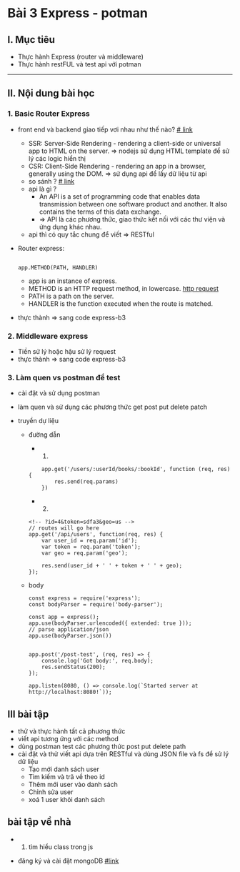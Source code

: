 # Bài 3 Express - potman

## I. Mục tiêu
 *  Thực hành Express (router và middleware)
 *  Thực hành restFUL và test api với potman
------
## II. Nội dung bài học 
### 1. Basic Router Express
- front end và backend giao tiếp vơi nhau như thế nào? [# link](https://developers.google.com/web/updates/2019/02/rendering-on-the-web)
    - SSR: Server-Side Rendering - rendering a client-side or universal app to HTML on the server. => nodejs sử dụng HTML template để sử lý các logic hiển thị
    - CSR: Client-Side Rendering - rendering an app in a browser, generally using the DOM. => sử dụng api để lấy dữ liệu từ api
    - so sánh ? [# link](https://toidicodedao.com/2018/09/11/su-khac-biet-giua-server-side-rendering-va-client-side-rendering/)
    - api là gì ? 
        - An API is a set of programming code that enables data transmission between one software product and another. It also contains the terms of this data exchange.
        - => API là các phương thức, giao thức kết nối với các thư viện và ứng dụng khác nhau.
    - api thì có quy tắc chung để viết => RESTful
    
- Router express: 
    ```

    app.METHOD(PATH, HANDLER)

    ```
    - app is an instance of express.
    - METHOD is an HTTP request method, in lowercase. [http request](https://en.wikipedia.org/wiki/Hypertext_Transfer_Protocol#Request_methods)
    - PATH is a path on the server.
    - HANDLER is the function executed when the route is matched.

- thực thành => sang code express-b3
### 2. Middleware express
- Tiền sử lý hoặc hậu sử lý request
- thực thành => sang code express-b3

### 3. Làm quen vs postman để test
- cài đặt và sử dụng postman
- làm quen và sử dụng các phương thức get post put delete patch

- truyền dự liệu 
    - đường dẫn 
        - 1.
        ```
            app.get('/users/:userId/books/:bookId', function (req, res) {
                res.send(req.params)
            })
        ```
        - 2. 
        ```
        <!-- ?id=4&token=sdfa3&geo=us -->
        // routes will go here
        app.get('/api/users', function(req, res) {
            var user_id = req.param('id');
            var token = req.param('token');
            var geo = req.param('geo');

            res.send(user_id + ' ' + token + ' ' + geo);
        });
        ```

    - body
        ```
        const express = require('express');
        const bodyParser = require('body-parser');

        const app = express();
        app.use(bodyParser.urlencoded({ extended: true }));
        // parse application/json
        app.use(bodyParser.json())


        app.post('/post-test', (req, res) => {
            console.log('Got body:', req.body);
            res.sendStatus(200);
        });

        app.listen(8080, () => console.log(`Started server at http://localhost:8080!`));
        ```

## III bài tập 
- thử và thực hành tất cả phương thức 
- viết api tương ứng với các method
- dùng postman test các phương thức post put delete path
- cài đặt và thử viết api dựa trên RESTful và dùng JSON file và fs để sử lý dữ liệu 
    *  Tạo mới danh sách user
    * Tìm kiếm và trã về theo id
    * Thêm mới user vào danh sách
    * Chỉnh sửa user
    * xoá 1 user khỏi danh sách

## bài tập về nhà 
- 1. tìm hiểu class trong js

- đăng ký và cài đặt mongoDB [#link](https://www.youtube.com/watch?v=KKyag6t98g8)